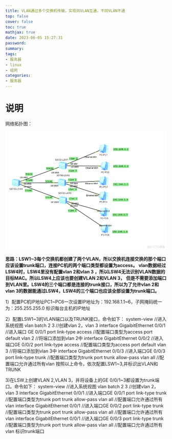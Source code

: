 ```yaml
---
title: VLAN通过多个交换机传输，实现同VLAN互通，不同VLAN不通 
top: false
cover: false
toc: true
mathjax: true
date: 2023-06-05 15:27:31
password:
summary:
tags:
- 服务器
- linux
- 组网
categories:
- 服务器
---
```



# 说明

网络拓扑图：

![VLAN通过多个交换机传输，实现同VLAN互通，不同VLAN不通_运用](https://raw.githubusercontent.com/kengerlwl/kengerlwl.github.io/refs/heads/master/image/27585c10df88135ff438aec38b8370e5/18366101eb0c1a747752dcb59c9d34fe.png)

**思路：LSW1~3每个交换机都创建了两个VLAN，所以交换机连接交换的那个端口应该设置trunk端口，连接PC机的两个端口类型都设置为access。**
**vlan数据经过LSW4时，LSW4里没有配置vlan 2和vlan 3 ，所以LSW4无法识别VLAN数据的目标MAC。所以LSW4上应该也要创建VLAN 2和VLAN 3，**
**但是不需要添加端口到VLAN里。LSW4的三个端口都是连接的trunk接口，所以为了允许vlan 2和vlan 3的数据能通过LSW4，LSW4的三个端口也应该全部设置为trunk端口。**

1）配置PC机IP地址PC1~PC6一次设置IP地址为：192.168.1.1~6，子网掩码统一为：255.255.255.0
标识每台主机的IP地址

2）配置LSW1~3的VLAN端口以及TRUNK接口，命令如下：
system-view //进入系统视图
vlan batch 2 3 //创建vlan 2，vlan 3
interface GigaibitEthernet 0/0/1 //进入端口 GE 0/0/1
port link-type access //配置端口类型为access
port default vlan 2 //将端口添加到vlan 2中
interface GigabitEthernet 0/0/2 //进入端口GE 0/0/2
port link-type access //配置端口类型为access
port default vlan 3 //将端口添加到vlan 3中
interface GigabitEthernet 0/0/3 //进入端口GE 0/0/3
port link-type trunk //配置端口类型为trunk
port trunk allow-pass vlan all //配置端口允许通过所有vlan
按照以上命令，依次配置LSW1~3,并标识出VLAN和TRUNK

3)在LSW上创建VLAN 2,VLAN 3，并将设备上的GE 0/0/1~3都设置为trunk端口。命令如下：
system-view //进入系统视图
vlan batch 2 3 //创建vlan 2，vlan 3
interface GigabitEthernet 0/0/1 //进入端口GE 0/0/1
port link-type trunk //配置端口类型为trunk
port trunk allow-pass vlan all //配置端口允许通过所有vlan
interface GigabitEthernet 0/0/1 //进入端口GE 0/0/2
port link-type trunk //配置端口类型为trunk
port trunk allow-pass vlan all //配置端口允许通过所有vlan
interface GigabitEthernet 0/0/1 //进入端口GE 0/0/3
port link-type trunk //配置端口类型为trunk
port trunk allow-pass vlan all //配置端口允许通过所有vlan
标识trunk端口
